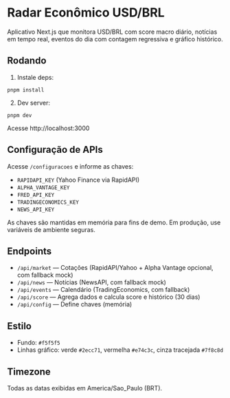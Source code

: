 # Radar Econômico USD/BRL

Aplicativo Next.js que monitora USD/BRL com score macro diário, notícias em tempo real, eventos do dia com contagem regressiva e gráfico histórico.

## Rodando

1. Instale deps:

```
pnpm install
```

2. Dev server:

```
pnpm dev
```

Acesse http://localhost:3000

## Configuração de APIs
Acesse `/configuracoes` e informe as chaves:
- `RAPIDAPI_KEY` (Yahoo Finance via RapidAPI)
- `ALPHA_VANTAGE_KEY`
- `FRED_API_KEY`
- `TRADINGECONOMICS_KEY`
- `NEWS_API_KEY`

As chaves são mantidas em memória para fins de demo. Em produção, use variáveis de ambiente seguras.

## Endpoints
- `/api/market` — Cotações (RapidAPI/Yahoo + Alpha Vantage opcional, com fallback mock)
- `/api/news` — Notícias (NewsAPI, com fallback mock)
- `/api/events` — Calendário (TradingEconomics, com fallback)
- `/api/score` — Agrega dados e calcula score e histórico (30 dias)
- `/api/config` — Define chaves (memória)

## Estilo
- Fundo: `#f5f5f5`
- Linhas gráfico: verde `#2ecc71`, vermelha `#e74c3c`, cinza tracejada `#7f8c8d`

## Timezone
Todas as datas exibidas em America/Sao_Paulo (BRT).